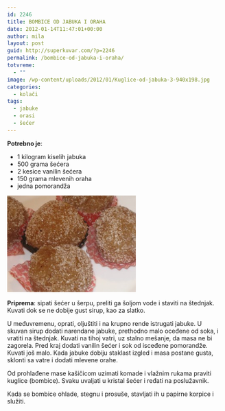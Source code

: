 ```yaml
---
id: 2246
title: BOMBICE OD JABUKA I ORAHA
date: 2012-01-14T11:47:01+00:00
author: mila
layout: post
guid: http://superkuvar.com/?p=2246
permalink: /bombice-od-jabuka-i-oraha/
totvreme:
  - ""
image: /wp-content/uploads/2012/01/Kuglice-od-jabuka-3-940x198.jpg
categories:
  - kolači
tags:
  - jabuke
  - orasi
  - šećer
---
```

**Potrebno je**:

  * 1 kilogram kiselih jabuka
  * 500 grama šećera
  * 2 kesice vanilin šećera
  * 150 grama mlevenih oraha
  * jedna pomorandža

<img class="alignnone size-medium wp-image-2293" title="Kuglice od jabuka 3" src="/wp-content/uploads/2012/01/Kuglice-od-jabuka-3-300x225.jpg" alt="" width="300" height="225" /> 

**Priprema**: sipati šećer u šerpu, preliti ga šoljom vode i staviti na štednjak. Kuvati dok se ne dobije gust sirup, kao za slatko.

U međuvremenu, oprati, oljuštiti i na krupno rende istrugati jabuke. U skuvan sirup dodati narendane jabuke, prethodno malo oceđene od soka, i vratiti na štednjak. Kuvati na tihoj vatri, uz stalno mešanje, da masa ne bi zagorela. Pred kraj dodati vanilin šećer i sok od isceđene pomorandže. Kuvati još malo. Kada jabuke dobiju staklast izgled i masa postane gusta, sklonti sa vatre i dodati mlevene orahe.

Od prohlađene mase kašičicom uzimati komade i vlažnim rukama praviti kuglice (bombice). Svaku uvaljati u kristal šećer i ređati na poslužavnik.

Kada se bombice ohlade, stegnu i prosuše, stavljati ih u papirne korpice i služiti.

&nbsp;